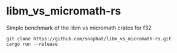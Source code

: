 # libm_vs_micromath-rs
Simple benchmark of the  libm vs micromath crates for f32
```
git clone https://github.com/snaphat/libm_vs_micromath-rs.git
cargo run --release
```

